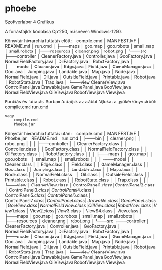 # phoebe

Szoftverlabor 4 Grafikus

A forrásfájlok kódolása Cp1250, másnéven Windows-1250.

Könyvtár hierarchia futtatás előtt:
│   compile.cmd
│   MANIFEST.MF
│   README.md
│   run.cmd
│
├───maps
│       goo.map
│       goo.robots
│       small.map
│       small.robots
│
├───resources
│       cleaner.png
│       robot.png
│
└───src
    ├───controller
    │       CleanerFactory.java
    │       Controller.java
    │       GooFactory.java
    │       NormalFieldFactory.java
    │       OilFactory.java
    │       RobotFactory.java
    │
    ├───model
    │       Cleaner.java
    │       Edge.java
    │       Field.java
    │       GameManager.java
    │       Goo.java
    │       Jumping.java
    │       Landable.java
    │       Map.java
    │       Node.java
    │       NormalField.java
    │       Oil.java
    │       OutsideField.java
    │       Printable.java
    │       Robot.java
    │       RobotState.java
    │       Trap.java
    │
    └───view
            CleanerView.java
            ControlPanel.java
            Drawable.java
            GamePanel.java
            GooView.java
            NormalFieldView.java
            OilView.java
            RobotView.java
            View.java
		
Fordítás és futtatás:
	Sorban futtatjuk az alábbi fájlokat a gyökérkönyvtárból:
		compile.cmd
		run.cmd
		
	vagy:
		compile.cmd
		Phoebe.jar


Könyvtár hierarchia futtatás után:
│   compile.cmd
│   MANIFEST.MF
│   Phoebe.jar
│   README.md
│   run.cmd
│
├───bin
│   │   cleaner.png
│   │   robot.png
│   │
│   ├───controller
│   │       CleanerFactory.class
│   │       Controller.class
│   │       GooFactory.class
│   │       NormalFieldFactory.class
│   │       OilFactory.class
│   │       RobotFactory.class
│   │
│   ├───maps
│   │       goo.map
│   │       goo.robots
│   │       small.map
│   │       small.robots
│   │
│   ├───model
│   │       Cleaner.class
│   │       Edge.class
│   │       Field.class
│   │       GameManager.class
│   │       Goo.class
│   │       Jumping.class
│   │       Landable.class
│   │       Map.class
│   │       Node.class
│   │       NormalField.class
│   │       Oil.class
│   │       OutsideField.class
│   │       Printable.class
│   │       Robot.class
│   │       RobotState.class
│   │       Trap.class
│   │
│   └───view
│           CleanerView.class
│           ControlPanel$1.class
│           ControlPanel$2.class
│           ControlPanel$3.class
│           ControlPanel$4.class
│           ControlPanel$5.class
│           ControlPanel$6.class
│           ControlPanel$7.class
│           ControlPanel.class
│           Drawable.class
│           GamePanel.class
│           GooView.class
│           NormalFieldView.class
│           OilView.class
│           RobotView.class
│           View$1.class
│           View$2.class
│           View$3.class
│           View$4.class
│           View.class
│
├───maps
│       goo.map
│       goo.robots
│       small.map
│       small.robots
│
├───resources
│       cleaner.png
│       robot.png
│
└───src
    ├───controller
    │       CleanerFactory.java
    │       Controller.java
    │       GooFactory.java
    │       NormalFieldFactory.java
    │       OilFactory.java
    │       RobotFactory.java
    │
    ├───model
    │       Cleaner.java
    │       Edge.java
    │       Field.java
    │       GameManager.java
    │       Goo.java
    │       Jumping.java
    │       Landable.java
    │       Map.java
    │       Node.java
    │       NormalField.java
    │       Oil.java
    │       OutsideField.java
    │       Printable.java
    │       Robot.java
    │       RobotState.java
    │       Trap.java
    │
    └───view
            CleanerView.java
            ControlPanel.java
            Drawable.java
            GamePanel.java
            GooView.java
            NormalFieldView.java
            OilView.java
            RobotView.java
            View.java